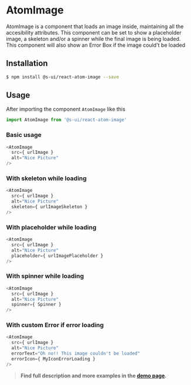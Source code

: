 # AtomImage

AtomImage is a component that loads an image inside, maintaining all the accesibility attributes. This component can be set to show a placeholder image, a skeleton and/or a spinner while the final image is being loaded. This component will also show an Error Box if the image could't be loaded


## Installation

```sh
$ npm install @s-ui/react-atom-image --save
```

## Usage

After importing the component `AtomImage` like this

```javascript
import AtomImage from '@s-ui/react-atom-image'
```

### Basic usage

```javascript
<AtomImage 
  src={ urlImage } 
  alt="Nice Picture" 
/>
```

### With skeleton while loading

```javascript
<AtomImage 
  src={ urlImage } 
  alt="Nice Picture" 
  skeleton={ urlImageSkeleton } 
/>
```

### With placeholder while loading

```javascript
<AtomImage 
  src={ urlImage } 
  alt="Nice Picture" 
  placeholder={ urlImagePlaceholder }
/>
```

### With spinner while loading

```javascript
<AtomImage 
  src={ urlImage } 
  alt="Nice Picture" 
  spinner={ Spinner }
/>
```

### With custom Error if error loading

```javascript
<AtomImage 
  src={ urlImage } 
  alt="Nice Picture" 
  errorText="Oh no!! This image couldn't be loaded"
  errorIcon={ MyIconErrorLoading }
/>
```


> **Find full description and more examples in the [demo page](https://sui-components.now.sh/workbench/atom/image/demo).**
